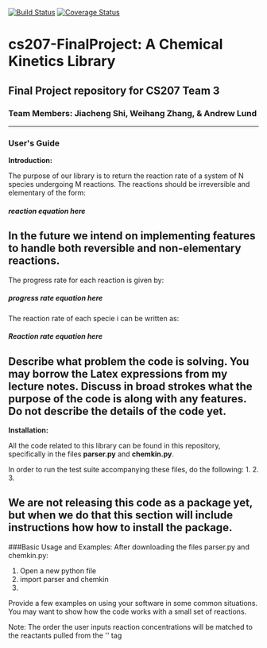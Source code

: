 [![Build Status](https://travis-ci.org/cs207team3/cs207-FinalProject.svg?branch=master)](https://travis-ci.org/cs207team3/cs207-FinalProject.svg?branch=master)
[![Coverage Status](https://coveralls.io/repos/github/cs207team3/cs207-FinalProject/badge.svg?branch=master)](https://coveralls.io/github/cs207team3/cs207-FinalProject?branch=master)

# cs207-FinalProject: A Chemical Kinetics Library
## Final Project repository for CS207 Team 3
### Team Members: Jiacheng Shi, Weihang Zhang, & Andrew Lund
---
### User's Guide
**Introduction:**

The purpose of our library is to return the reaction rate of a system of N species undergoing M reactions. The reactions should be irreversible and elementary of the form:
##### reaction equation here
In the future we intend on implementing features to handle both reversible and non-elementary reactions.
-----
The progress rate for each reaction is given by:
##### progress rate equation here
The reaction rate of each specie i can be written as:
##### Reaction rate equation here
Describe what problem the code is solving. You may borrow the Latex expressions from my lecture notes. Discuss in broad
strokes what the purpose of the code is along with any features. Do not describe the details of the code yet.
------
**Installation:**

All the code related to this library can be found in this repository, specifically in the files **parser.py** and **chemkin.py**.

In order to run the test suite accompanying these files, do the following:
1.
2.
3.

We are not releasing this code as a package yet, but when we do that this section
will include instructions how how to install the package.
----
###Basic Usage and Examples:
After downloading the files parser.py and chemkin.py:
1. Open a new python file
2. import parser and chemkin
3.
Provide a few examples on using your software in some common situations. You may want to show how the code works with a small set of reactions.

Note: The order the user inputs reaction concentrations will be matched to the reactants pulled from the '<phase>' tag
